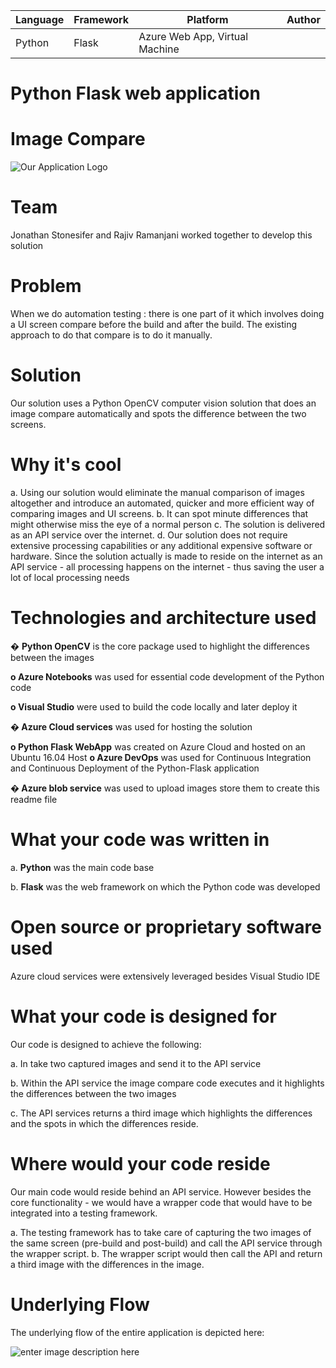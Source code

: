 | Language | Framework | Platform | Author |
| -------- | -------- |--------|--------|
| Python | Flask | Azure Web App, Virtual Machine| |


# Python Flask web application

# Image Compare

  
  

![Our Application Logo](https://profiletestingserstorage.blob.core.windows.net/profiletesting/ImageA.JPG)

# Team

Jonathan Stonesifer and Rajiv Ramanjani worked together to develop this solution

# Problem

When we do automation testing : there is one part of it which involves doing a UI screen compare before the build and after the build.  The existing approach to do that compare is to do it manually.  

  

# Solution

Our solution uses a Python OpenCV computer vision solution that does an image compare automatically and spots the difference between the two screens. 

# Why it's cool

a. Using our solution would eliminate the manual comparison of images altogether and introduce an automated, quicker and more efficient way of comparing images and UI screens.
b. It can spot minute differences that might otherwise miss the eye of a normal person
c. The solution is delivered as an API service over the internet. 
d. Our solution does not require extensive processing capabilities or any additional expensive software or hardware.  Since the solution actually is made to reside on the internet as an API service - all processing happens on the internet - thus saving the user a lot of local processing needs
  

# Technologies and architecture used

� **Python OpenCV** is the core package used to highlight the differences between the images

**o Azure Notebooks** was used for essential code development of the Python code

**o Visual Studio** were used to build the code locally and later deploy it

  
  

**� Azure Cloud services** was used for hosting the solution

**o Python Flask WebApp** was created on Azure Cloud and hosted on an Ubuntu 16.04 Host
**o Azure DevOps** was used for Continuous Integration and Continuous Deployment of the Python-Flask application


  

**� Azure blob service** was used to upload images store them to create this readme file

  
# What your code was written in

a. **Python** was the main code base

b. **Flask** was the web framework on which the Python code was developed



# Open source or proprietary software used

Azure cloud services were extensively leveraged besides Visual Studio IDE

# What your code is designed for

Our code is designed to achieve the following:

a. In take two captured images and send it to the API service

b. Within the API service the image compare code executes and it highlights the differences between the two images

c. The API services returns a third image which highlights the differences and the spots in which the differences reside.

# Where would your code reside
Our main code would reside behind an API service.  However besides the core functionality - we would have a wrapper code that would have to be integrated into a testing framework. 

a. The testing framework has to take care of capturing the two images of the same screen (pre-build and post-build) and call the API service through the wrapper script.
b. The wrapper script would then call the API and return a third image with the differences in the image.  

# Underlying Flow

The underlying flow of the entire application is depicted here:

![enter image description here](https://profiletestingserstorage.blob.core.windows.net/profiletesting/Architecture3.JPG)

  


  



